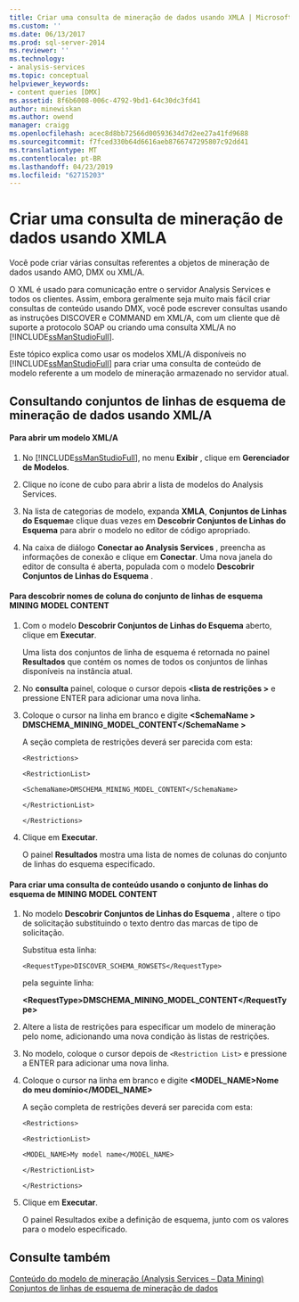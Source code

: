 ```yaml
---
title: Criar uma consulta de mineração de dados usando XMLA | Microsoft Docs
ms.custom: ''
ms.date: 06/13/2017
ms.prod: sql-server-2014
ms.reviewer: ''
ms.technology:
- analysis-services
ms.topic: conceptual
helpviewer_keywords:
- content queries [DMX]
ms.assetid: 8f6b6008-006c-4792-9bd1-64c30dc3fd41
author: minewiskan
ms.author: owend
manager: craigg
ms.openlocfilehash: acec8d8bb72566d00593634d7d2ee27a41fd9688
ms.sourcegitcommit: f7fced330b64d6616aeb8766747295807c92dd41
ms.translationtype: MT
ms.contentlocale: pt-BR
ms.lasthandoff: 04/23/2019
ms.locfileid: "62715203"
---
```

# <a name="create-a-data-mining-query-by-using-xmla"></a>Criar uma consulta de mineração de dados usando XMLA
  Você pode criar várias consultas referentes a objetos de mineração de dados usando AMO, DMX ou XML/A.  
  
 O XML é usado para comunicação entre o servidor Analysis Services e todos os clientes. Assim, embora geralmente seja muito mais fácil criar consultas de conteúdo usando DMX, você pode escrever consultas usando as instruções DISCOVER e COMMAND em XML/A, com um cliente que dê suporte a protocolo SOAP ou criando uma consulta XML/A no [!INCLUDE[ssManStudioFull](../../includes/ssmanstudiofull-md.md)].  
  
 Este tópico explica como usar os modelos XML/A disponíveis no [!INCLUDE[ssManStudioFull](../../includes/ssmanstudiofull-md.md)] para criar uma consulta de conteúdo de modelo referente a um modelo de mineração armazenado no servidor atual.  
  
## <a name="querying-data-mining-schema-rowsets-by-using-xmla"></a>Consultando conjuntos de linhas de esquema de mineração de dados usando XML/A  
  
#### <a name="to-open-an-xmla-template"></a>Para abrir um modelo XML/A  
  
1.  No [!INCLUDE[ssManStudioFull](../../includes/ssmanstudiofull-md.md)], no menu **Exibir** , clique em **Gerenciador de Modelos**.  
  
2.  Clique no ícone de cubo para abrir a lista de modelos do Analysis Services.  
  
3.  Na lista de categorias de modelo, expanda **XMLA**, **Conjuntos de Linhas do Esquema**e clique duas vezes em **Descobrir Conjuntos de Linhas do Esquema** para abrir o modelo no editor de código apropriado.  
  
4.  Na caixa de diálogo **Conectar ao Analysis Services** , preencha as informações de conexão e clique em **Conectar**. Uma nova janela do editor de consulta é aberta, populada com o modelo **Descobrir Conjuntos de Linhas do Esquema** .  
  
#### <a name="to-discover-column-names-from-the-mining-model-content-schema-rowset"></a>Para descobrir nomes de coluna do conjunto de linhas de esquema MINING MODEL CONTENT  
  
1.  Com o modelo **Descobrir Conjuntos de Linhas do Esquema** aberto, clique em **Executar**.  
  
     Uma lista dos conjuntos de linha de esquema é retornada no painel **Resultados** que contém os nomes de todos os conjuntos de linhas disponíveis na instância atual.  
  
2.  No **consulta** painel, coloque o cursor depois  **\<lista de restrições >** e pressione ENTER para adicionar uma nova linha.  
  
3.  Coloque o cursor na linha em branco e digite  **\<SchemaName > DMSCHEMA_MINING_MODEL_CONTENT\</SchemaName >**  
  
     A seção completa de restrições deverá ser parecida com esta:  
  
     `<Restrictions>`  
  
     `<RestrictionList>`  
  
     `<SchemaName>DMSCHEMA_MINING_MODEL_CONTENT</SchemaName>`  
  
     `</RestrictionList>`  
  
     `</Restrictions>`  
  
4.  Clique em **Executar**.  
  
     O painel **Resultados** mostra uma lista de nomes de colunas do conjunto de linhas do esquema especificado.  
  
#### <a name="to-create-a-content-query-using-the-mining-model-content-schema-rowset"></a>Para criar uma consulta de conteúdo usando o conjunto de linhas do esquema de MINING MODEL CONTENT  
  
1.  No modelo **Descobrir Conjuntos de Linhas do Esquema** , altere o tipo de solicitação substituindo o texto dentro das marcas de tipo de solicitação.  
  
     Substitua esta linha:  
  
     `<RequestType>DISCOVER_SCHEMA_ROWSETS</RequestType>`  
  
     pela seguinte linha:  
  
     **\<RequestType>DMSCHEMA_MINING_MODEL_CONTENT\</RequestType>**  
  
2.  Altere a lista de restrições para especificar um modelo de mineração pelo nome, adicionando uma nova condição às listas de restrições.  
  
3.  No modelo, coloque o cursor depois de `<Restriction List>` e pressione a ENTER para adicionar uma nova linha.  
  
4.  Coloque o cursor na linha em branco e digite **<MODEL_NAME>Nome do meu domínio</MODEL_NAME>**  
  
     A seção completa de restrições deverá ser parecida com esta:  
  
     `<Restrictions>`  
  
     `<RestrictionList>`  
  
     `<MODEL_NAME>My model name</MODEL_NAME>`  
  
     `</RestrictionList>`  
  
     `</Restrictions>`  
  
5.  Clique em **Executar**.  
  
     O painel Resultados exibe a definição de esquema, junto com os valores para o modelo especificado.  
  
## <a name="see-also"></a>Consulte também  
 [Conteúdo do modelo de mineração &#40;Analysis Services – Data Mining&#41;](mining-model-content-analysis-services-data-mining.md)   
 [Conjuntos de linhas de esquema de mineração de dados](https://docs.microsoft.com/bi-reference/schema-rowsets/data-mining/data-mining-schema-rowsets) 
  
  
